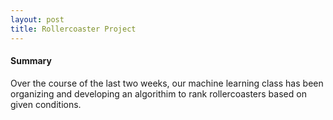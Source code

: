 ```yaml
---
layout: post
title: Rollercoaster Project
---
```


#### Summary

Over the course of the last two weeks, our machine learning class has been organizing and developing an algorithim to rank rollercoasters based on given conditions. 